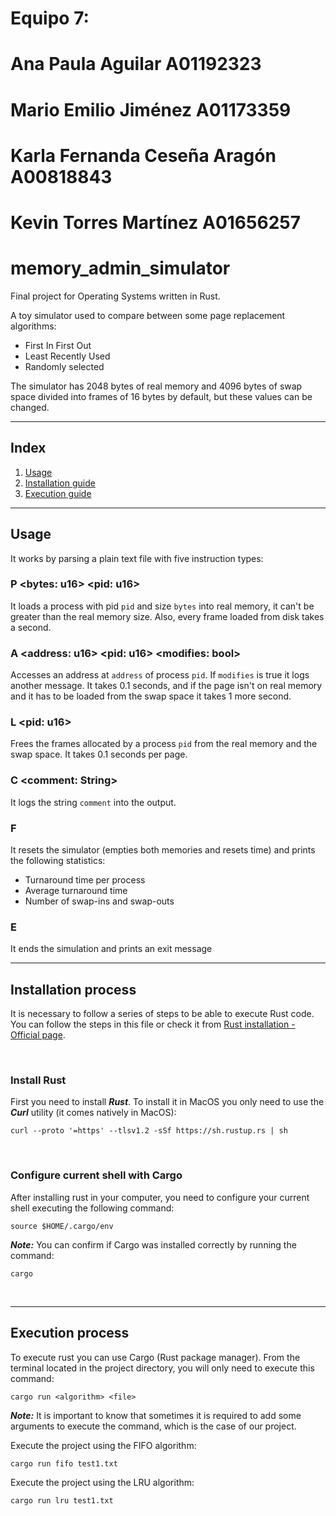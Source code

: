 # Equipo 7:
# Ana Paula Aguilar A01192323
# Mario Emilio Jiménez A01173359
# Karla Fernanda Ceseña Aragón A00818843
# Kevin Torres Martínez A01656257

# memory_admin_simulator

Final project for Operating Systems written in Rust.

A toy simulator used to compare between some page replacement algorithms:

- First In First Out
- Least Recently Used
- Randomly selected

The simulator has 2048 bytes of real memory and 4096 bytes of swap space divided into frames of 16 bytes by default, but these values can be changed.

***

## Index 
1. [Usage](#Usage)
2. [Installation guide](#Installation-process)
3. [Execution guide](#Execution-process)

***

## Usage

It works by parsing a plain text file with five instruction types:

### P \<bytes: u16> \<pid: u16>

It loads a process with pid `pid` and size `bytes` into real memory, it can't be greater than the real memory size. Also, every frame loaded from disk takes a second.

### A \<address: u16> \<pid: u16> \<modifies: bool>

Accesses an address at `address` of process `pid`. If `modifies` is true it logs another message. It takes 0.1 seconds, and if the page isn't on real memory and it has to be loaded from the swap space it takes 1 more second.

### L \<pid: u16>

Frees the frames allocated by a process `pid` from the real memory and the swap space. It takes 0.1 seconds per page.

### C \<comment: String>

It logs the string `comment` into the output.

### F

It resets the simulator (empties both memories and resets time) and prints the following statistics:

- Turnaround time per process
- Average turnaround time
- Number of swap-ins and swap-outs

### E

It ends the simulation and prints an exit message

***

## Installation process

It is necessary to follow a series of steps to be able to execute Rust code. You can follow the steps in this file or check it from [Rust installation - Official page](https://www.rust-lang.org/tools/install).

<br/>

### Install Rust
First you need to install ***Rust***. To install it in MacOS you only need to use the ***Curl*** utility (it comes natively in MacOS):

```
curl --proto '=https' --tlsv1.2 -sSf https://sh.rustup.rs | sh
```

<br/>

### Configure current shell with Cargo
After installing rust in your computer, you need to configure your current shell executing the following command:

```
source $HOME/.cargo/env
```
***Note:*** You can confirm if Cargo was installed correctly by running the command:
```
cargo
```

<br/>

***

## Execution process
To execute rust you can use Cargo (Rust package manager). From the terminal located in the project directory, you will only need to execute this command:

```
cargo run <algorithm> <file>
```
***Note:*** It is important to know that sometimes it is required to add some arguments to execute the command, which is the case of our project.

Execute the project using the FIFO algorithm:
```
cargo run fifo test1.txt
```
Execute the project using the LRU algorithm:
```
cargo run lru test1.txt
```
